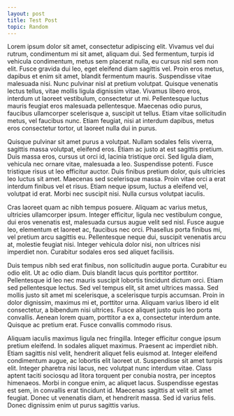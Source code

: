 ```yaml
---
layout: post
title: Test Post
topic: Random
---
```

Lorem ipsum dolor sit amet, consectetur adipiscing elit. Vivamus vel dui rutrum, condimentum mi sit amet, aliquam dui. Sed fermentum, turpis id vehicula condimentum, metus sem placerat nulla, eu cursus nisl sem non elit. Fusce gravida dui leo, eget eleifend diam sagittis vel. Proin eros metus, dapibus et enim sit amet, blandit fermentum mauris. Suspendisse vitae malesuada nisi. Nunc pulvinar nisl at pretium volutpat. Quisque venenatis lectus tellus, vitae mollis ligula dignissim vitae. Vivamus libero eros, interdum ut laoreet vestibulum, consectetur ut mi. Pellentesque luctus mauris feugiat eros malesuada pellentesque. Maecenas odio purus, faucibus ullamcorper scelerisque a, suscipit ut tellus. Etiam vitae sollicitudin metus, vel faucibus nunc. Etiam feugiat, nisi at interdum dapibus, metus eros consectetur tortor, ut laoreet nulla dui in purus.

Quisque pulvinar sit amet purus a volutpat. Nullam sodales felis viverra, sagittis massa volutpat, eleifend eros. Etiam ac justo at est sagittis pretium. Duis massa eros, cursus ut orci id, lacinia tristique orci. Sed ligula diam, vehicula nec ornare vitae, malesuada a leo. Suspendisse potenti. Fusce tristique risus ut leo efficitur auctor. Duis finibus pretium dolor, quis ultricies leo luctus sit amet. Maecenas sed scelerisque massa. Proin vitae orci a erat interdum finibus vel et risus. Etiam neque ipsum, luctus a eleifend vel, volutpat id erat. Morbi nec suscipit nisi. Nulla cursus volutpat iaculis.

Cras laoreet quam ac nibh tempus posuere. Aliquam ac varius metus, ultricies ullamcorper ipsum. Integer efficitur, ligula nec vestibulum congue, dui eros venenatis est, malesuada cursus augue velit sed nisl. Fusce augue leo, elementum et laoreet ac, faucibus nec orci. Phasellus porta finibus mi, vel pretium arcu sagittis eu. Pellentesque neque dui, suscipit venenatis arcu at, molestie feugiat nisi. Integer vehicula dolor nisi, non ultrices nisi imperdiet non. Curabitur sodales eros sed aliquet facilisis.

Duis tempus nibh sed erat finibus, non sollicitudin augue porta. Curabitur eu odio elit. Ut ac odio diam. Duis blandit lacus quis porttitor porttitor. Pellentesque id leo nec mauris suscipit lobortis tincidunt dictum orci. Etiam sed pellentesque lectus. Sed vel tempus elit, sit amet ultrices massa. Sed mollis justo sit amet mi scelerisque, a scelerisque turpis accumsan. Proin in dolor dignissim, maximus mi et, porttitor urna. Aliquam varius libero id elit consectetur, a bibendum nisi ultrices. Fusce aliquet justo quis leo porta convallis. Aenean lorem quam, porttitor a ex a, consectetur interdum ante. Quisque ac pretium erat. Fusce convallis commodo risus.

Aliquam iaculis maximus ligula nec fringilla. Integer efficitur congue ipsum pretium eleifend. In sodales aliquet maximus. Praesent ac imperdiet nibh. Etiam sagittis nisl velit, hendrerit aliquet felis euismod at. Integer eleifend condimentum augue, ac lobortis elit laoreet ut. Suspendisse sit amet turpis elit. Integer pharetra nisi lacus, nec volutpat nunc interdum vitae. Class aptent taciti sociosqu ad litora torquent per conubia nostra, per inceptos himenaeos. Morbi in congue enim, ac aliquet lacus. Suspendisse egestas est sem, in convallis erat tincidunt id. Maecenas sagittis at velit sit amet feugiat. Donec ut venenatis diam, et hendrerit massa. Sed id varius felis. Donec dignissim enim ut purus sagittis varius.